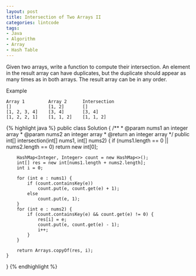 ```yaml
---
layout: post
title: Intersection of Two Arrays II
categories: lintcode
tags:
- Java
- Algorithm
- Array
- Hash Table
---
```


Given two arrays, write a function to compute their intersection. An element in the result array can have duplicates, but the duplicate should appear as many times as in both arrays. The result array can be in any order.


Example

```
Array 1         Array 2      Intersection
[]              [1, 2]       []
[1, 2, 3, 4]    [3, 4]       [3, 4]
[1, 2, 2, 1]    [1, 1, 2]    [1, 1, 2]
```

{% highlight java %}
public class Solution {
    /**
     * @param nums1 an integer array
     * @param nums2 an integer array
     * @return an integer array
     */
    public int[] intersection(int[] nums1, int[] nums2) {
        if (nums1.length == 0 || nums2.length == 0)
            return new int[0];
            
        HashMap<Integer, Integer> count = new HashMap<>();
        int[] res = new int[nums1.length + nums2.length];
        int i = 0;
        
        for (int e : nums1) {
            if (count.containsKey(e))
                count.put(e, count.get(e) + 1);
            else
                count.put(e, 1);
        }
        for (int e : nums2) {
            if (count.containsKey(e) && count.get(e) != 0) {
                res[i] = e;
                count.put(e, count.get(e) - 1);
                i++;
            }    
        }
        
        return Arrays.copyOf(res, i);
    }
}
{% endhighlight %}